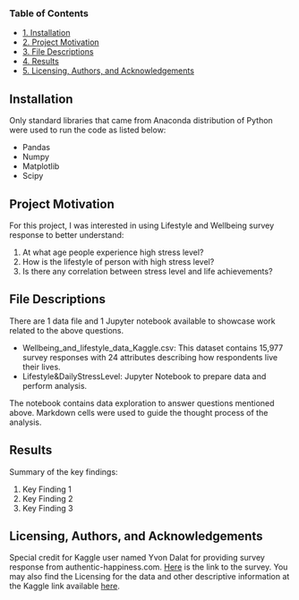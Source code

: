 ### Table of Contents
- [1. Installation](#installation)
- [2. Project Motivation](#project-motivation)
- [3. File Descriptions](#file-descriptions)
- [4. Results](#results)
- [5. Licensing, Authors, and Acknowledgements](#licensing-,-authors-,-and-acknowledgements)

## Installation
Only standard libraries that came from Anaconda distribution of Python were used to run the code as listed below:
* Pandas
* Numpy
* Matplotlib
* Scipy

## Project Motivation
For this project, I was interested in using Lifestyle and Wellbeing survey response to better understand:
1. At what age people experience high stress level?
2. How is the lifestyle of person with high stress level?
3. Is there any correlation between stress level and life achievements?

## File Descriptions
There are 1 data file and 1 Jupyter notebook available to showcase work related to the above questions.
* Wellbeing_and_lifestyle_data_Kaggle.csv: This dataset contains 15,977 survey responses with 24 attributes describing how respondents live their lives.
* Lifestyle&DailyStressLevel: Jupyter Notebook to prepare data and perform analysis.

The notebook contains data exploration to answer questions mentioned above. Markdown cells were used to guide the thought process of the analysis.

## Results
Summary of the key findings:
1. Key Finding 1
2. Key Finding 2
3. Key Finding 3

## Licensing, Authors, and Acknowledgements
Special credit for Kaggle user named Yvon Dalat for providing survey response from authentic-happiness.com. [Here](http://www.authentic-happiness.com/your-life-satisfaction-score) is the link to the survey. You may also find the Licensing for the data and other descriptive information at the Kaggle link available [here](https://www.kaggle.com/ydalat/lifestyle-and-wellbeing-data).
